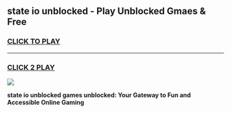 
## state io unblocked - Play Unblocked Gmaes & Free
<h3>
<a href="https://news.freeplayer.one?title=state_io_unblocked&ref=23F">CLICK TO PLAY</a></h3>
<hr>

<h3>
<a href="https://news.freeplayer.one?title=state_io_unblocked&ref=23F">CLICK 2 PLAY</a>
  
</h3>

<a href="https://news.freeplayer.one?title=state_io_unblocked&ref=23F/"><img src="https://clearcache.store/games.png"></a>


**state io unblocked games unblocked: Your Gateway to Fun and Accessible Online Gaming**
